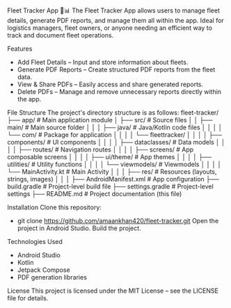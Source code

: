 Fleet Tracker App 🚛📊
The Fleet Tracker App allows users to manage fleet details, generate PDF reports, and manage them all within the app. Ideal for logistics managers, fleet owners, or anyone needing an efficient way to track and document fleet operations.

Features
 - Add Fleet Details – Input and store information about fleets. 
 - Generate PDF Reports – Create structured PDF reports from the fleet data.
 - View & Share PDFs – Easily access and share generated reports.
 - Delete PDFs – Manage and remove unnecessary reports directly within the app.

File Structure
The project's directory structure is as follows:
fleet-tracker/
├── app/                          # Main application module
│   ├── src/                      # Source files
│   │   ├── main/                 # Main source folder
│   │   │   ├── java/             # Java/Kotlin code files
│   │   │   │   └── com/          # Package for application
│   │   │   │       └── fleettracker/
│   │   │   │           ├── components/  # UI components
│   │   │   │           ├── dataclasses/ # Data models
│   │   │   │           ├── routes/      # Navigation routes
│   │   │   │           ├── screens/     # App composable screens
│   │   │   │           ├── ui/theme/    # App themes
│   │   │   │           ├── utilities/   # Utility functions
│   │   │   │           └── viewmodels/  # Viewmodels
│   │   │   │   └── MainActivity.kt     # Main Activity
│   │   │   ├── res/                # Resources (layouts, strings, images)
│   │   │   ├── AndroidManifest.xml  # App configuration
├── build.gradle                   # Project-level build file
├── settings.gradle                # Project-level settings
├── README.md                      # Project documentation (this file)

Installation
Clone this repository:
  - git clone https://github.com/amaankhan420/fleet-tracker.git
Open the project in Android Studio.
Build the project.

Technologies Used
  - Android Studio
  - Kotlin
  - Jetpack Compose
  - PDF generation libraries

License
This project is licensed under the MIT License – see the LICENSE file for details.
